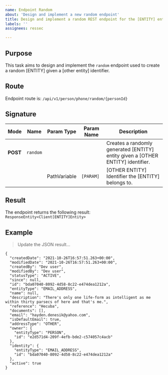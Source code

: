 ```yaml
---
name: Endpoint Random
about: 'Design and implement a new random endpoint'
title: Design and implement a random REST endpoint for the [ENTITY] entity
labels: ''
assignees: ressec

---
```


## Purpose

This task aims to design and implement the `random` endpoint used to create a random [ENTITY] given a [other entity] identifier.

## Route

Endpoint route is: `/api/v1/person/phone/random/{personId}`

## Signature

Mode | Name     | Param Type | Param Name |  Description
--- |----------| --- |------------| ---
**POST** | `random` |  |            | Creates a randomly generated [ENTITY] entity given a [OTHER ENTITY] identifier.
|  |          | PathVariable | `[PARAM]` | [OTHER ENTITY] Identifier the [ENTITY] belongs to.

## Result

The endpoint returns the following result: `ResponseEntity<Client[ENTITY]Entity>`

## Example

>  Update the JSON result...

```
{
  "createdDate": "2021-10-26T16:57:51.263+00:00",
  "modifiedDate": "2021-10-26T16:57:51.263+00:00",
  "createdBy": "Dev user",
  "modifiedBy": "Dev user",
  "statusType": "ACTIVE",
  "since": null,
  "id": "bda07040-8092-4d58-8c22-e474dea1212a",
  "entityType": "EMAIL_ADDRESS",
  "name": null,
  "description": "There's only one life-form as intelligent as me within thirty parsecs of here and that's me.",
  "reference": "Hecuba",
  "documents": [],
  "email": "hayden.denesik@yahoo.com",
  "isDefaultEmail": true,
  "addressType": "OTHER",
  "owner": {
    "entityType": "PERSON",
    "id": "e2d571d4-209f-4efb-bde2-c574057c4acb"
  },
  "identity": {
    "entityType": "EMAIL_ADDRESS",
    "id": "bda07040-8092-4d58-8c22-e474dea1212a"
  },
  "active": true
}
```

